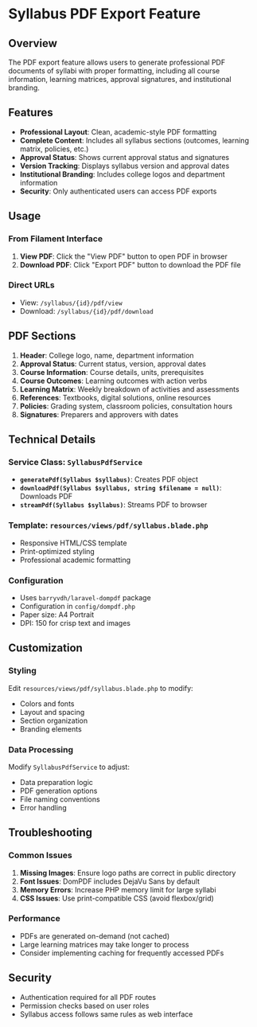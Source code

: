 # Syllabus PDF Export Feature

## Overview

The PDF export feature allows users to generate professional PDF documents of syllabi with proper formatting, including all course information, learning matrices, approval signatures, and institutional branding.

## Features

- **Professional Layout**: Clean, academic-style PDF formatting
- **Complete Content**: Includes all syllabus sections (outcomes, learning matrix, policies, etc.)
- **Approval Status**: Shows current approval status and signatures
- **Version Tracking**: Displays syllabus version and approval dates
- **Institutional Branding**: Includes college logos and department information
- **Security**: Only authenticated users can access PDF exports

## Usage

### From Filament Interface

1. **View PDF**: Click the "View PDF" button to open PDF in browser
2. **Download PDF**: Click "Export PDF" button to download the PDF file

### Direct URLs

- View: `/syllabus/{id}/pdf/view`
- Download: `/syllabus/{id}/pdf/download`

## PDF Sections

1. **Header**: College logo, name, department information
2. **Approval Status**: Current status, version, approval dates
3. **Course Information**: Course details, units, prerequisites
4. **Course Outcomes**: Learning outcomes with action verbs
5. **Learning Matrix**: Weekly breakdown of activities and assessments
6. **References**: Textbooks, digital solutions, online resources
7. **Policies**: Grading system, classroom policies, consultation hours
8. **Signatures**: Preparers and approvers with dates

## Technical Details

### Service Class: `SyllabusPdfService`

- **`generatePdf(Syllabus $syllabus)`**: Creates PDF object
- **`downloadPdf(Syllabus $syllabus, string $filename = null)`**: Downloads PDF
- **`streamPdf(Syllabus $syllabus)`**: Streams PDF to browser

### Template: `resources/views/pdf/syllabus.blade.php`

- Responsive HTML/CSS template
- Print-optimized styling
- Professional academic formatting

### Configuration

- Uses `barryvdh/laravel-dompdf` package
- Configuration in `config/dompdf.php`
- Paper size: A4 Portrait
- DPI: 150 for crisp text and images

## Customization

### Styling

Edit `resources/views/pdf/syllabus.blade.php` to modify:
- Colors and fonts
- Layout and spacing  
- Section organization
- Branding elements

### Data Processing

Modify `SyllabusPdfService` to adjust:
- Data preparation logic
- PDF generation options
- File naming conventions
- Error handling

## Troubleshooting

### Common Issues

1. **Missing Images**: Ensure logo paths are correct in public directory
2. **Font Issues**: DomPDF includes DejaVu Sans by default
3. **Memory Errors**: Increase PHP memory limit for large syllabi
4. **CSS Issues**: Use print-compatible CSS (avoid flexbox/grid)

### Performance

- PDFs are generated on-demand (not cached)
- Large learning matrices may take longer to process
- Consider implementing caching for frequently accessed PDFs

## Security

- Authentication required for all PDF routes
- Permission checks based on user roles
- Syllabus access follows same rules as web interface
